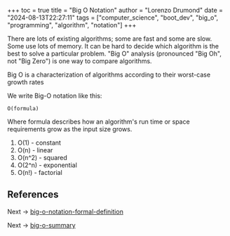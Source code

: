 +++
toc = true
title = "Big O Notation"
author = "Lorenzo Drumond"
date = "2024-08-13T22:27:11"
tags = ["computer_science",  "boot_dev",  "big_o",  "programming",  "algorithm",  "notation"]
+++



There are lots of existing algorithms; some are fast and some are slow. Some use lots of memory. It can be hard to decide which algorithm is the best to solve a particular problem. "Big O" analysis (pronounced "Big Oh", not "Big Zero") is one way to compare algorithms.

   Big O is a characterization of algorithms according to their worst-case growth rates

We write Big-O notation like this:

```
O(formula)
```

Where formula describes how an algorithm's run time or space requirements grow as the input size grows.

1. O(1) - constant
2. O(n) - linear
3. O(n^2) - squared
4. O(2^n) - exponential
5. O(n!) - factorial


## References

Next -> [big-o-notation-formal-definition](/wiki/big-o-notation-formal-definition/)

Next -> [big-o-summary](/wiki/big-o-summary/)
